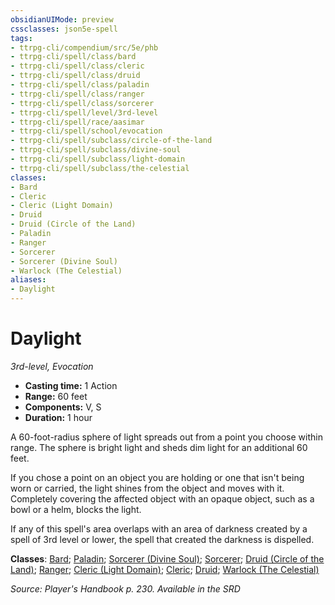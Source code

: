 ```yaml
---
obsidianUIMode: preview
cssclasses: json5e-spell
tags:
- ttrpg-cli/compendium/src/5e/phb
- ttrpg-cli/spell/class/bard
- ttrpg-cli/spell/class/cleric
- ttrpg-cli/spell/class/druid
- ttrpg-cli/spell/class/paladin
- ttrpg-cli/spell/class/ranger
- ttrpg-cli/spell/class/sorcerer
- ttrpg-cli/spell/level/3rd-level
- ttrpg-cli/spell/race/aasimar
- ttrpg-cli/spell/school/evocation
- ttrpg-cli/spell/subclass/circle-of-the-land
- ttrpg-cli/spell/subclass/divine-soul
- ttrpg-cli/spell/subclass/light-domain
- ttrpg-cli/spell/subclass/the-celestial
classes:
- Bard
- Cleric
- Cleric (Light Domain)
- Druid
- Druid (Circle of the Land)
- Paladin
- Ranger
- Sorcerer
- Sorcerer (Divine Soul)
- Warlock (The Celestial)
aliases:
- Daylight
---
```

# Daylight
*3rd-level, Evocation*  


- **Casting time:** 1 Action
- **Range:** 60 feet
- **Components:** V, S
- **Duration:** 1 hour

A 60-foot-radius sphere of light spreads out from a point you choose within range. The sphere is bright light and sheds dim light for an additional 60 feet.

If you chose a point on an object you are holding or one that isn't being worn or carried, the light shines from the object and moves with it. Completely covering the affected object with an opaque object, such as a bowl or a helm, blocks the light.

If any of this spell's area overlaps with an area of darkness created by a spell of 3rd level or lower, the spell that created the darkness is dispelled.

**Classes**: [Bard](/3-Mechanics/CLI/Compendium/lists/list-spells-classes-bard.md); [Paladin](/3-Mechanics/CLI/Compendium/lists/list-spells-classes-paladin.md); [Sorcerer (Divine Soul)](/3-Mechanics/CLI/Compendium/lists/list-spells-classes-divine-soul-xge.md "subclass=XGE"); [Sorcerer](/3-Mechanics/CLI/Compendium/lists/list-spells-classes-sorcerer.md); [Druid (Circle of the Land)](/3-Mechanics/CLI/Compendium/lists/list-spells-classes-circle-of-the-land.md); [Ranger](/3-Mechanics/CLI/Compendium/lists/list-spells-classes-ranger.md); [Cleric (Light Domain)](/3-Mechanics/CLI/Compendium/lists/list-spells-classes-light-domain.md); [Cleric](/3-Mechanics/CLI/Compendium/lists/list-spells-classes-cleric.md); [Druid](/3-Mechanics/CLI/Compendium/lists/list-spells-classes-druid.md); [Warlock (The Celestial)](/3-Mechanics/CLI/Compendium/lists/list-spells-classes-the-celestial-xge.md "subclass=XGE")

*Source: Player's Handbook p. 230. Available in the <span title='Systems Reference Document (5.1)'>SRD</span>*